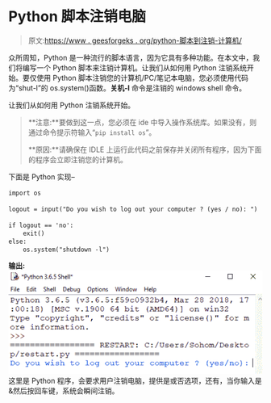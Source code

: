 # Python 脚本注销电脑

> 原文:[https://www . geesforgeks . org/python-脚本到注销-计算机/](https://www.geeksforgeeks.org/python-script-to-logout-computer/)

众所周知，Python 是一种流行的脚本语言，因为它具有多种功能。在本文中，我们将编写一个 Python 脚本来注销计算机。让我们从如何用 Python 注销系统开始。要仅使用 Python 脚本注销您的计算机/PC/笔记本电脑，您必须使用代码为“shut-l”的 os.system()函数。**关机-l** 命令是注销的 windows shell 命令。

让我们从如何用 Python 注销系统开始。

> **注意:**要做到这一点，您必须在 ide 中导入操作系统库。如果没有，则通过命令提示符输入“`pip install os`”。
> 
> **原因:**请确保在 IDLE 上运行此代码之前保存并关闭所有程序，因为下面的程序会立即注销您的计算机。

下面是 Python 实现–

```
import os

logout = input("Do you wish to log out your computer ? (yes / no): ")

if logout == 'no':
    exit()
else:
    os.system("shutdown -l")
```

**输出:**
![](img/37f9625ce78c51301c481ef47f2cae9d.png)
这里是 Python 程序，会要求用户注销电脑，提供是或否选项，还有，当你输入是&然后按回车键，系统会瞬间注销。